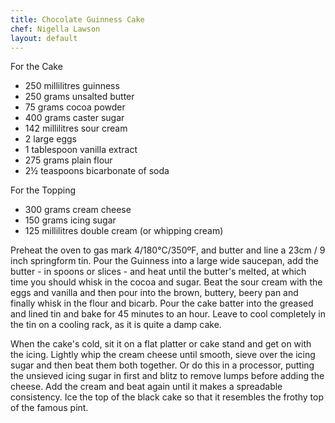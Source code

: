 ```yaml
---
title: Chocolate Guinness Cake
chef: Nigella Lawson
layout: default
---
```


For the Cake

* 250 millilitres guinness
* 250 grams unsalted butter
* 75 grams cocoa powder
* 400 grams caster sugar
* 142 millilitres sour cream
* 2 large eggs
* 1 tablespoon vanilla extract
* 275 grams plain flour
* 2½ teaspoons bicarbonate of soda

For the Topping

* 300 grams cream cheese
* 150 grams icing sugar
* 125 millilitres double cream (or whipping cream)

Preheat the oven to gas mark 4/180°C/350ºF, and butter and line a 23cm / 9 inch springform tin.
Pour the Guinness into a large wide saucepan, add the butter - in spoons or slices - and heat until the butter's melted, at which time you should whisk in the cocoa and sugar. Beat the sour cream with the eggs and vanilla and then pour into the brown, buttery, beery pan and finally whisk in the flour and bicarb.
Pour the cake batter into the greased and lined tin and bake for 45 minutes to an hour. Leave to cool completely in the tin on a cooling rack, as it is quite a damp cake.

When the cake's cold, sit it on a flat platter or cake stand and get on with the icing. Lightly whip the cream cheese until smooth, sieve over the icing sugar and then beat them both together. Or do this in a processor, putting the unsieved icing sugar in first and blitz to remove lumps before adding the cheese.
Add the cream and beat again until it makes a spreadable consistency. Ice the top of the black cake so that it resembles the frothy top of the famous pint.
